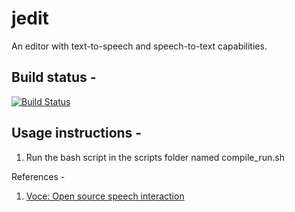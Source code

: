 # jedit
An editor with text-to-speech and speech-to-text capabilities.

Build status -
--------------------------------

[![Build Status](https://travis-ci.com/apugoneappu/jedit.svg?branch=greatest)](https://travis-ci.com/apugoneappu/jedit)

Usage instructions - 
----------------------------------
1) Run the bash script in the scripts folder named compile_run.sh

References - 
1) [Voce: Open source speech interaction](http://voce.sourceforge.net)

